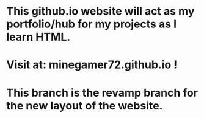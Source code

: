# This github.io website will act as my portfolio/hub for my projects as I learn HTML.
# Visit at: minegamer72.github.io !
# This branch is the revamp branch for the new layout of the website.
